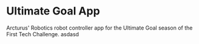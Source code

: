 # Ultimate Goal App

Arcturus' Robotics robot controller app for the Ultimate Goal season of the First Tech Challenge.
asdasd